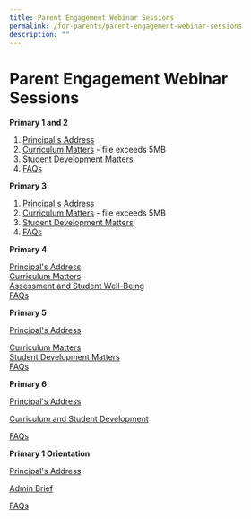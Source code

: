 ```yaml
---
title: Parent Engagement Webinar Sessions
permalink: /for-parents/parent-engagement-webinar-sessions
description: ""
---
```

# **Parent Engagement Webinar Sessions**


**Primary 1 and 2**  

1. [Principal's Address](/files/Principals%20Address.pdf)  
2. [Curriculum Matters](https://cedarpri-moe-edu-sg-admin.cwp.sg/qql/slot/u536/Parents/2022/P1%20and%20P2%20Parent%20Engagement/2.%20Curriculum%20Matters.pdf)  - file exceeds 5MB    
3. [Student Development Matters](/files/Student%20Development%20and%20Well-Being.pdf)   
4. [FAQs](/files/P3%20FAQs.pdf) 

  

**Primary 3**  

1. [Principal's Address](/files/P3_Principals%20Address.pdf)  
2. [Curriculum Matters](https://cedarpri-moe-edu-sg-admin.cwp.sg/qql/slot/u536/Parents/2022/P3%20Parent%20Engagement/2.%20P3%20Curriculum%20Matters.pdf)  - file exceeds 5MB   
3. [Student Development Matters](/files/P3%20Student%20Development%20Matters.pdf)   
4. [FAQs](https://cedarpri-moe-edu-sg-admin.cwp.sg/qql/slot/u536/Parents/2022/P3%20Parent%20Engagement/4.%20P3%20FAQs.pdf)  


**Primary 4**  

[Principal's Address](/files/P4%20Principals%20Address%20(1).pdf)    
[Curriculum Matters](/files/P4%20Curriculum%20Matters%20(1).pdf)  
[Assessment and Student Well-Being](/files/P4%20Assessment%20%20Student%20Well-Being.pdf)  
[FAQs](/files/P4%20FAQs.pdf)  

**Primary 5**  

[Principal's Address](https://cedarpri-moe-edu-sg-admin.cwp.sg/qql/slot/u536/Parents/2022/P5%20Parent%20Engagement/1.%20Pincipals%20Address.pdf)  

[Curriculum Matters](https://cedarpri-moe-edu-sg-admin.cwp.sg/qql/slot/u536/Parents/2022/P5%20Parent%20Engagement/2.%20P5%20%20Curriculum%20Matters.pdf)  
[Student Development Matters](https://cedarpri-moe-edu-sg-admin.cwp.sg/qql/slot/u536/Parents/2022/P5%20Parent%20Engagement/3.%20P5%20AYH%20Student%20Development%20Matters.pdf)  
[FAQs](https://cedarpri-moe-edu-sg-admin.cwp.sg/qql/slot/u536/Parents/2022/P5%20Parent%20Engagement/4.%20P5%202022%20Parents%20Engagement%20FAQs.pdf)  
  
  

**Primary 6**   

[Principal's Address](https://cedarpri-moe-edu-sg-admin.cwp.sg/qql/slot/u536/Parents/2022/P6%20Parent%20Engagement/1.%20P6%20Parent%20Engagement_Principals%20Address.pdf)  

[Curriculum and Student Development](https://cedarpri-moe-edu-sg-admin.cwp.sg/qql/slot/u536/Parents/2022/P6%20Parent%20Engagement/2.%20P6%20Parent%20Engagement_Curriculum%20and%20Student%20Development.pdf)  

[FAQs](https://cedarpri-moe-edu-sg-admin.cwp.sg/qql/slot/u536/Parents/2022/P6%20Parent%20Engagement/3.%20P6%20Parent%20Engagement_FAQs.pdf)  

  

**Primary 1 Orientation**  

[Principal's Address](https://cedarpri-moe-edu-sg-admin.cwp.sg/qql/slot/u536/Parents/2022/P1%20Orientation/P1%202022_Orientation_Principals%20Address.pdf)  

[Admin Brief](https://cedarpri-moe-edu-sg-admin.cwp.sg/qql/slot/u536/Parents/2022/P1%20Orientation/P1%202022_%20Orientation%20Admin%20Brief.pdf)  

[FAQs](https://cedarpri-moe-edu-sg-admin.cwp.sg/qql/slot/u536/Parents/2022/P1%20Orientation/P1%202022%20Orientation%20FAQs.pdf)